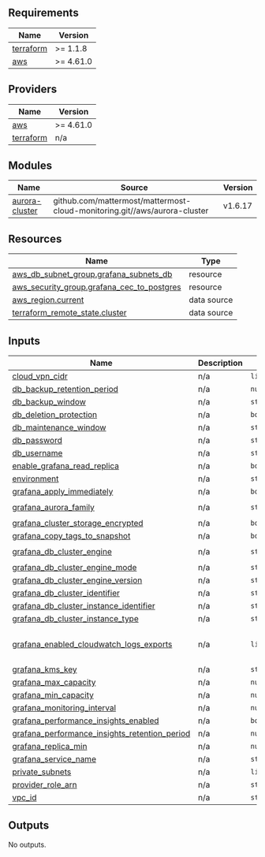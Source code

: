 <!-- BEGIN_TF_DOCS -->
## Requirements

| Name | Version |
|------|---------|
| <a name="requirement_terraform"></a> [terraform](#requirement\_terraform) | >= 1.1.8 |
| <a name="requirement_aws"></a> [aws](#requirement\_aws) | >= 4.61.0 |

## Providers

| Name | Version |
|------|---------|
| <a name="provider_aws"></a> [aws](#provider\_aws) | >= 4.61.0 |
| <a name="provider_terraform"></a> [terraform](#provider\_terraform) | n/a |

## Modules

| Name | Source | Version |
|------|--------|---------|
| <a name="module_aurora-cluster"></a> [aurora-cluster](#module\_aurora-cluster) | github.com/mattermost/mattermost-cloud-monitoring.git//aws/aurora-cluster | v1.6.17 |

## Resources

| Name | Type |
|------|------|
| [aws_db_subnet_group.grafana_subnets_db](https://registry.terraform.io/providers/hashicorp/aws/latest/docs/resources/db_subnet_group) | resource |
| [aws_security_group.grafana_cec_to_postgres](https://registry.terraform.io/providers/hashicorp/aws/latest/docs/resources/security_group) | resource |
| [aws_region.current](https://registry.terraform.io/providers/hashicorp/aws/latest/docs/data-sources/region) | data source |
| [terraform_remote_state.cluster](https://registry.terraform.io/providers/hashicorp/terraform/latest/docs/data-sources/remote_state) | data source |

## Inputs

| Name | Description | Type | Default | Required |
|------|-------------|------|---------|:--------:|
| <a name="input_cloud_vpn_cidr"></a> [cloud\_vpn\_cidr](#input\_cloud\_vpn\_cidr) | n/a | `list(string)` | n/a | yes |
| <a name="input_db_backup_retention_period"></a> [db\_backup\_retention\_period](#input\_db\_backup\_retention\_period) | n/a | `number` | n/a | yes |
| <a name="input_db_backup_window"></a> [db\_backup\_window](#input\_db\_backup\_window) | n/a | `string` | n/a | yes |
| <a name="input_db_deletion_protection"></a> [db\_deletion\_protection](#input\_db\_deletion\_protection) | n/a | `bool` | `true` | no |
| <a name="input_db_maintenance_window"></a> [db\_maintenance\_window](#input\_db\_maintenance\_window) | n/a | `string` | n/a | yes |
| <a name="input_db_password"></a> [db\_password](#input\_db\_password) | n/a | `string` | n/a | yes |
| <a name="input_db_username"></a> [db\_username](#input\_db\_username) | n/a | `string` | n/a | yes |
| <a name="input_enable_grafana_read_replica"></a> [enable\_grafana\_read\_replica](#input\_enable\_grafana\_read\_replica) | n/a | `bool` | `true` | no |
| <a name="input_environment"></a> [environment](#input\_environment) | n/a | `string` | n/a | yes |
| <a name="input_grafana_apply_immediately"></a> [grafana\_apply\_immediately](#input\_grafana\_apply\_immediately) | n/a | `bool` | `false` | no |
| <a name="input_grafana_aurora_family"></a> [grafana\_aurora\_family](#input\_grafana\_aurora\_family) | n/a | `string` | `"aurora-postgresql13"` | no |
| <a name="input_grafana_cluster_storage_encrypted"></a> [grafana\_cluster\_storage\_encrypted](#input\_grafana\_cluster\_storage\_encrypted) | n/a | `bool` | `true` | no |
| <a name="input_grafana_copy_tags_to_snapshot"></a> [grafana\_copy\_tags\_to\_snapshot](#input\_grafana\_copy\_tags\_to\_snapshot) | n/a | `bool` | `true` | no |
| <a name="input_grafana_db_cluster_engine"></a> [grafana\_db\_cluster\_engine](#input\_grafana\_db\_cluster\_engine) | n/a | `string` | `"aurora-postgresql"` | no |
| <a name="input_grafana_db_cluster_engine_mode"></a> [grafana\_db\_cluster\_engine\_mode](#input\_grafana\_db\_cluster\_engine\_mode) | n/a | `string` | `"provisioned"` | no |
| <a name="input_grafana_db_cluster_engine_version"></a> [grafana\_db\_cluster\_engine\_version](#input\_grafana\_db\_cluster\_engine\_version) | n/a | `string` | `"13.8"` | no |
| <a name="input_grafana_db_cluster_identifier"></a> [grafana\_db\_cluster\_identifier](#input\_grafana\_db\_cluster\_identifier) | n/a | `string` | n/a | yes |
| <a name="input_grafana_db_cluster_instance_identifier"></a> [grafana\_db\_cluster\_instance\_identifier](#input\_grafana\_db\_cluster\_instance\_identifier) | n/a | `string` | n/a | yes |
| <a name="input_grafana_db_cluster_instance_type"></a> [grafana\_db\_cluster\_instance\_type](#input\_grafana\_db\_cluster\_instance\_type) | n/a | `string` | `"db.serverless"` | no |
| <a name="input_grafana_enabled_cloudwatch_logs_exports"></a> [grafana\_enabled\_cloudwatch\_logs\_exports](#input\_grafana\_enabled\_cloudwatch\_logs\_exports) | n/a | `list(string)` | <pre>[<br>  "postgresql"<br>]</pre> | no |
| <a name="input_grafana_kms_key"></a> [grafana\_kms\_key](#input\_grafana\_kms\_key) | n/a | `string` | n/a | yes |
| <a name="input_grafana_max_capacity"></a> [grafana\_max\_capacity](#input\_grafana\_max\_capacity) | n/a | `number` | `4` | no |
| <a name="input_grafana_min_capacity"></a> [grafana\_min\_capacity](#input\_grafana\_min\_capacity) | n/a | `number` | `0.5` | no |
| <a name="input_grafana_monitoring_interval"></a> [grafana\_monitoring\_interval](#input\_grafana\_monitoring\_interval) | n/a | `number` | n/a | yes |
| <a name="input_grafana_performance_insights_enabled"></a> [grafana\_performance\_insights\_enabled](#input\_grafana\_performance\_insights\_enabled) | n/a | `bool` | n/a | yes |
| <a name="input_grafana_performance_insights_retention_period"></a> [grafana\_performance\_insights\_retention\_period](#input\_grafana\_performance\_insights\_retention\_period) | n/a | `number` | `7` | no |
| <a name="input_grafana_replica_min"></a> [grafana\_replica\_min](#input\_grafana\_replica\_min) | n/a | `number` | n/a | yes |
| <a name="input_grafana_service_name"></a> [grafana\_service\_name](#input\_grafana\_service\_name) | n/a | `string` | `"grafana"` | no |
| <a name="input_private_subnets"></a> [private\_subnets](#input\_private\_subnets) | n/a | `list(string)` | n/a | yes |
| <a name="input_provider_role_arn"></a> [provider\_role\_arn](#input\_provider\_role\_arn) | n/a | `string` | `""` | no |
| <a name="input_vpc_id"></a> [vpc\_id](#input\_vpc\_id) | n/a | `string` | n/a | yes |

## Outputs

No outputs.
<!-- END_TF_DOCS -->
